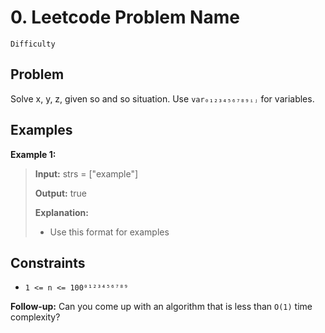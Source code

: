 # 0. Leetcode Problem Name

`Difficulty`

## Problem

Solve x, y, z, given so and so situation. Use `var₀₁₂₃₄₅₆₇₈₉ᵢⱼ` for variables.
 
## Examples

**Example 1:**

> **Input:** strs = ["example"]
> 
> **Output:** true
> 
> **Explanation:**
> 
> - Use this format for examples

## Constraints

- `1 <= n <= 100⁰¹²³⁴⁵⁶⁷⁸⁹`

**Follow-up:** Can you come up with an algorithm that is less than `O(1)` time complexity?